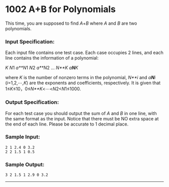 #  1002 A+B for Polynomials

This time, you are supposed to find *A*+*B* where *A* and *B* are two polynomials.

### Input Specification:

Each input file contains one test case. Each case occupies 2 lines, and each line contains the information of a polynomial:

*K* *N*1 *a**N*1 *N*2 *a**N*2 ... *N**K* *a**N**K*

where *K* is the number of nonzero terms in the polynomial, *N**i* and *a**N**i* (*i*=1,2,⋯,*K*) are the exponents and coefficients, respectively. It is given that 1≤*K*≤10，0≤*N**K*<⋯<*N*2<*N*1≤1000.

### Output Specification:

For each test case you should output the sum of *A* and *B* in one line, with the same format as the input. Notice that there must be NO extra space at the end of each line. Please be accurate to 1 decimal place.

### Sample Input:

```in
2 1 2.4 0 3.2
2 2 1.5 1 0.5
```

### Sample Output:

```out
3 2 1.5 1 2.9 0 3.2
```

***

